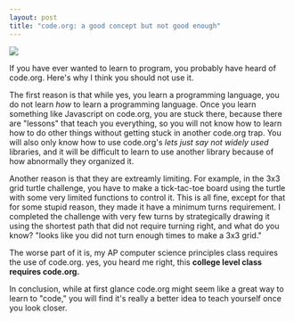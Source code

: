 ```yaml
---
layout: post
title: "code.org: a good concept but not good enough"
---
```


![](/img/b5b3d9.png)

If you have ever wanted to learn to program, you probably have heard of code.org. Here's why I think you should not use it.

The first reason is that while yes, you learn a programming language, you do not learn <i>how</i> to learn a programming language. Once you learn something like Javascript on code.org, you are stuck there, because there are "lessons" that teach you everything, so you will not know how to learn how to do other things without getting stuck in another code.org trap. You will also only know how to use code.org's <i>lets just say not widely used</i> libraries, and it will be difficult to learn to use another library because of how abnormally they organized it.

Another reason is that they are extreamly limiting. For example, in the 3x3 grid turtle challenge, you have to make a tick-tac-toe board using the turtle with some very limited functions to control it. This is all fine, except for that for some stupid reason, they made it have a minimum turns requirement. I completed the challenge with very few turns by strategically drawing it using the shortest path that did not require turning right, and what do you know? "looks like you did not turn enough times to make a 3x3 grid."

The worse part of it is, my AP computer science principles class requires the use of code.org. yes, you heard me right, this <b>college level class requires code.org.</b>

In conclusion, while at first glance code.org might seem like a great way to learn to "code," you will find it's really a better idea to teach yourself once you look closer.


